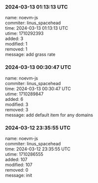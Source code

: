 ### 2024-03-13 01:13:13 UTC
name: noevm-js  
commiter: linus_spacehead  
time: 2024-03-13 01:13:13 UTC  
utime: 1710292393  
added: 3  
modified: 1  
removed: 1  
message: add grass rate

### 2024-03-13 00:30:47 UTC
name: noevm-js  
commiter: linus_spacehead  
time: 2024-03-13 00:30:47 UTC  
utime: 1710289847  
added: 6  
modified: 3  
removed: 3  
message: add default item for any domains

### 2024-03-12 23:35:55 UTC
name: noevm-js  
commiter: linus_spacehead  
time: 2024-03-12 23:35:55 UTC  
utime: 1710286555  
added: 107  
modified: 107  
removed: 0  
message: init

